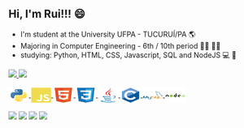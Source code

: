 ## Hi, I'm Rui!!! 😄
- I'm student at the University UFPA - TUCURUÍ/PA 🌎 
- Majoring in Computer Engineering - 6th / 10th period 👨‍💻 👨‍🎓 
- studying: Python, HTML, CSS, Javascript, SQL and NodeJS 💻 📔

 <div>
  <a href="https://github.com/sruiNascimento">
  <img height="150em" src="https://github-readme-stats.vercel.app/api?username=sruiNascimento&show_icons=true&theme=dracula&include_all_commits=true&count_private=true"/>
  <img height="150em" src="https://github-readme-stats.vercel.app/api/top-langs/?username=sruiNascimento&layout=compact&langs_count=7&theme=dracula"/>
</div>
<div style="display: inline_block"><br>
  <img align="center" alt="Rui-Python" height="30" width="40" src="https://raw.githubusercontent.com/devicons/devicon/master/icons/python/python-original.svg">
  <img align="center" alt="Rui-Js" height="30" width="40" src="https://raw.githubusercontent.com/devicons/devicon/master/icons/javascript/javascript-plain.svg">
  <img align="center" alt="Rui-HTML" height="30" width="40" src="https://raw.githubusercontent.com/devicons/devicon/master/icons/html5/html5-original.svg">
  <img align="center" alt="Rui-CSS" height="30" width="40" src="https://raw.githubusercontent.com/devicons/devicon/master/icons/css3/css3-original.svg">
  <img align="center" alt="Rui-Java" height="30" width="40" src="https://github.com/devicons/devicon/blob/master/icons/java/java-original.svg">
  <img align="center" alt="Rui-C" height="30" width="40" src="https://github.com/devicons/devicon/blob/master/icons/c/c-original.svg">
  <img align="center" alt="Rui-MySQL" height="30" width="40" src="https://github.com/devicons/devicon/blob/master/icons/mysql/mysql-original-wordmark.svg">  
  <img align="center" alt="Rui-NodeJS" height="30" width="40" src="https://github.com/devicons/devicon/blob/master/icons/nodejs/nodejs-original-wordmark.svg">   
</div>
</br>
<div>
  <a href="https://www.instagram.com/srui_nascimento/" target="_blank"><img src="https://img.shields.io/badge/-Instagram-%23E4405F?style=for-the-badge&logo=instagram&logoColor=white" target="_blank"></a>
  <a href = "mailto:sruy19@gmail.com"><img src="https://img.shields.io/badge/-Gmail-%23333?style=for-the-badge&logo=gmail&logoColor=white" target="_blank"></a>
  <a href="https://www.linkedin.com/in/rui-nascimento-17b9651a6/" target="_blank"><img src="https://img.shields.io/badge/-LinkedIn-%230077B5?style=for-the-badge&logo=linkedin&logoColor=white" target="_blank"></a>  
  <a href="https://www.facebook.com/ruy.silva.161/" target="_blank"><img src="https://img.shields.io/badge/Facebook-1877F2?style=for-the-badge&logo=facebook&logoColor=white" target="_blank"></a>  
</div>
  





